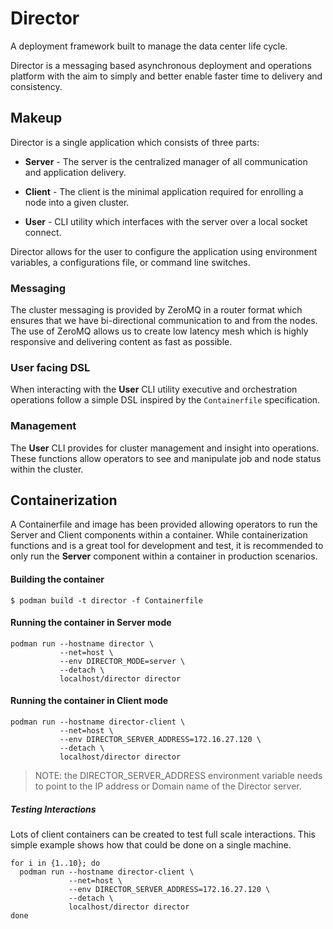 # Director

A deployment framework built to manage the data center life cycle.

Director is a messaging based asynchronous deployment and operations platform
with the aim to simply and better enable faster time to delivery and
consistency.

## Makeup

Director is a single application which consists of three parts:

* **Server** - The server is the centralized manager of all communication and
  application delivery.

* **Client** - The client is the minimal application required for enrolling a
  node into a given cluster.

* **User** - CLI utility which interfaces with the server over a local socket
  connect.


Director allows for the user to configure the application using environment
variables, a configurations file, or command line switches.

### Messaging

The cluster messaging is provided by ZeroMQ in a router format which ensures
that we have bi-directional communication to and from the nodes. The use of
ZeroMQ allows us to create low latency mesh which is highly responsive and
delivering content as fast as possible.

### User facing DSL

When interacting with the **User** CLI utility executive and orchestration
operations follow a simple DSL inspired by the `Containerfile` specification.

### Management

The **User** CLI provides for cluster management and insight into operations.
These functions allow operators to see and manipulate job and node status within
the cluster.

## Containerization

A Containerfile and image has been provided allowing operators to run the
Server and Client components within a container. While containerization
functions and is a great tool for development and test, it is recommended
to only run the **Server** component within a container in production scenarios.

#### Building the container

``` shell
$ podman build -t director -f Containerfile
```

#### Running the container in Server mode

``` shell
podman run --hostname director \
           --net=host \
           --env DIRECTOR_MODE=server \
           --detach \
           localhost/director director
```

#### Running the container in Client mode

``` shell
podman run --hostname director-client \
           --net=host \
           --env DIRECTOR_SERVER_ADDRESS=172.16.27.120 \
           --detach \
           localhost/director director
```

> NOTE: the DIRECTOR_SERVER_ADDRESS environment variable needs to point to the
  IP address or Domain name of the Director server.

##### Testing Interactions

Lots of client containers can be created to test full scale interactions. This
simple example shows how that could be done on a single machine.

``` shell
for i in {1..10}; do
  podman run --hostname director-client \
             --net=host \
             --env DIRECTOR_SERVER_ADDRESS=172.16.27.120 \
             --detach \
             localhost/director director
done
```
